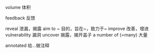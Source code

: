 volume 体积

feedback 反馈

reveal 泄漏，揭露
aim to ~ 目的，旨在~，致力于~
improve 改善，增进
vulnerability 漏洞
uncover 揭露，揭开盖子
a number of (=many) 大量

annotated 给...做注释
